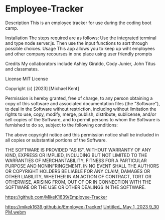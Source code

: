 # Employee-Tracker


Description
This is an employee tracker for use during the coding boot camp.

Installation
The steps required are as follows: Use the integrated terminal and type node server.js. Then use the input functions to sort through possible choices.
Usage
This app allows you to keep up wiht employees and other company recourses in one place using user friendly prompts

Credits
My collaborators include Ashley Giraldo, Cody Junier, John Titus and classmates.

License
MIT License

Copyright (c) [2023] [Michael Kent]

Permission is hereby granted, free of charge, to any person obtaining a copy of this software and associated documentation files (the "Software"), to deal in the Software without restriction, including without limitation the rights to use, copy, modify, merge, publish, distribute, sublicense, and/or sell copies of the Software, and to permit persons to whom the Software is furnished to do so, subject to the following conditions:

The above copyright notice and this permission notice shall be included in all copies or substantial portions of the Software.

THE SOFTWARE IS PROVIDED "AS IS", WITHOUT WARRANTY OF ANY KIND, EXPRESS OR IMPLIED, INCLUDING BUT NOT LIMITED TO THE WARRANTIES OF MERCHANTABILITY, FITNESS FOR A PARTICULAR PURPOSE AND NONINFRINGEMENT. IN NO EVENT SHALL THE AUTHORS OR COPYRIGHT HOLDERS BE LIABLE FOR ANY CLAIM, DAMAGES OR OTHER LIABILITY, WHETHER IN AN ACTION OF CONTRACT, TORT OR OTHERWISE, ARISING FROM, OUT OF OR IN CONNECTION WITH THE SOFTWARE OR THE USE OR OTHER DEALINGS IN THE SOFTWARE.  

https://github.com/MikeK1639/Employee-Tracker 

https://mikek1639.github.io/Employee-Tracker/ 
[Untitled_ May 1, 2023 9_30 PM.webm](https://user-images.githubusercontent.com/126822125/235560395-38c14f21-9195-4968-befd-0a9c6918f362.webm)


